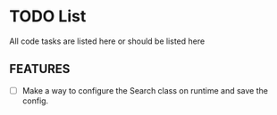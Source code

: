 # TODO List

All code tasks are listed here or should be listed here

## FEATURES

- [ ] Make a way to configure the Search class on runtime and save the config.
